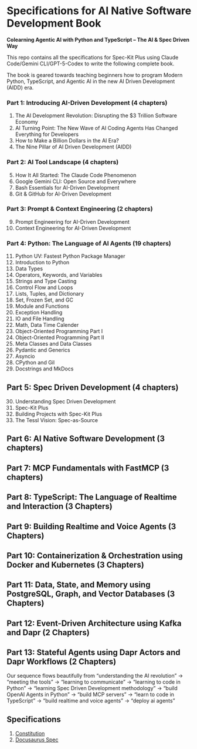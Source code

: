 # Specifications for AI Native Software Development Book
**Colearning Agentic AI with Python and TypeScript – The AI & Spec Driven Way**

This repo contains all the specifications for Spec-Kit Plus using Claude Code/Gemini CLI/GPT-5-Codex to write the following complete book.

The book is geared towards teaching beginners how to program Modern Python, TypeScript, and Agentic AI in the new AI Driven Development (AIDD) era.

### Part 1: Introducing AI-Driven Development (4 chapters)
1. The AI Development Revolution: Disrupting the $3 Trillion Software Economy
2. AI Turning Point: The New Wave of AI Coding Agents Has Changed Everything for Developers
3. How to Make a Billion Dollars in the AI Era?
4. The Nine Pillar of AI Driven Development (AIDD)

### Part 2: AI Tool Landscape (4 chapters) 
5. How It All Started: The Claude Code Phenomenon
6. Google Gemini CLI: Open Source and Everywhere
7. Bash Essentials for AI-Driven Development
8. Git & GitHub for AI-Driven Development

### Part 3: Prompt & Context Engineering (2 chapters)
9. Prompt Engineering for AI-Driven Development
10. Context Engineering for AI-Driven Development

### Part 4: Python: The Language of AI Agents (19 chapters)
11. Python UV: Fastest Python Package Manager
12. Introduction to Python
13. Data Types
14. Operators, Keywords, and Variables
15. Strings and Type Casting
16. Control Flow and Loops
17. Lists, Tuples, and Dictionary
18. Set, Frozen Set, and GC
19. Module and Functions
20. Exception Handling
21. IO and File Handling
22. Math, Data Time Calender
23. Object-Oriented Programming Part I
24. Object-Oriented Programming Part II
25. Meta Classes and Data Classes
26. Pydantic and Generics
27. Asyncio
28. CPython and Gil
29. Docstrings and MkDocs

## Part 5: Spec Driven Development (4 chapters)
30. Understanding Spec Driven Development
31. Spec-Kit Plus
32. Building Projects with Spec-Kit Plus
33. The Tessl Vision: Spec-as-Source

## Part 6: AI Native Software Development (3 chapters)

## Part 7: MCP Fundamentals with FastMCP (3 chapters)

## Part 8: TypeScript: The Language of Realtime and Interaction (3 Chapters)

## Part 9: Building Realtime and Voice Agents (3 Chapters)

## Part 10: Containerization & Orchestration using Docker and Kubernetes (3 Chapters)

## Part 11: Data, State, and Memory using PostgreSQL, Graph, and Vector Databases (3 Chapters)

## Part 12: Event-Driven Architecture using Kafka and Dapr (2 Chapters)

## Part 13: Stateful Agents using Dapr Actors and Dapr Workflows (2 Chapters)

Our sequence flows beautifully from “understanding the AI revolution” → “meeting the tools” → “learning to communicate” → “learning to code in Python” → “learning Spec Driven Development methodology” → “build OpenAI Agents in Python” → “build MCP servers” → “learn to code in TypeScript” → “build realtime and voice agents” → “deploy ai agents”

## Specifications

1. [Constitution](./constitution.md)
2. [Docusaurus Spec](01_docusaurus_spec.md)
